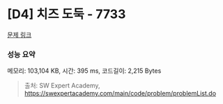 # [D4] 치즈 도둑 - 7733 

[문제 링크](https://swexpertacademy.com/main/code/problem/problemDetail.do?contestProbId=AWrDOdQqRCUDFARG) 

### 성능 요약

메모리: 103,104 KB, 시간: 395 ms, 코드길이: 2,215 Bytes



> 출처: SW Expert Academy, https://swexpertacademy.com/main/code/problem/problemList.do